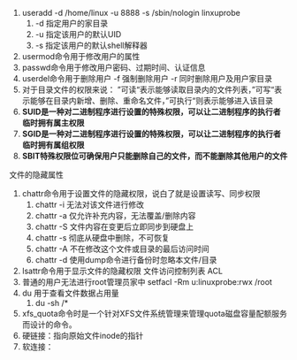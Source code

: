 1. useradd -d /home/linux -u 8888 -s /sbin/nologin linxuprobe
	1. -d 指定用户的家目录
	2. -u 指定该用户的默认UID
	3. -s 指定该用户的默认shell解释器
2. usermod命令用于修改用户的属性
3. passwd命令用于修改用户密码、过期时间、认证信息
4. userdel命令用于删除用户 -f 强制删除用户 -r 同时删除用户及用户家目录
5. 对于目录文件的权限来说： ”可读“表示能够读取目录内的文件列表，”可写“表示能够在目录内新增、删除、重命名文件，”可执行“则表示能够进入该目录
6. **SUID是一种对二进制程序进行设置的特殊权限，可以让二进制程序的执行者临时拥有属主权限**
7. **SGID是一种对二进制程序进行设置的特殊权限，可以让二进制程序的执行者临时拥有属组权限**
8. **SBIT特殊权限位可确保用户只能删除自己的文件，而不能删除其他用户的文件**

文件的隐藏属性
1. chattr命令用于设置文件的隐藏权限，说白了就是设置读写、同步权限
	1. chattr -i 无法对该文件进行修改
	2. chattr -a 仅允许补充内容，无法覆盖/删除内容
	3. chattr -S 文件内容在变更后立即同步到硬盘上
	4. chattr -s 彻底从硬盘中删除，不可恢复
	5. chattr -A 不在修改这个文件或目录的最后访问时间
	6. chattr -d 使用dump命令进行备份时忽略本文件/目录
2. lsattr命令用于显示文件的隐藏权限
文件访问控制列表 ACL
1. 普通的用户无法进行root管理员家中 setfacl -Rm u:linuxprobe:rwx /root
2. du 用于查看文件数据占用量
	1. du -sh /*
3. xfs_quota命令时是一个针对XFS文件系统管理来管理quota磁盘容量配额服务而设计的命令。
4. 硬链接：指向原始文件inode的指针
5. 软连接：

